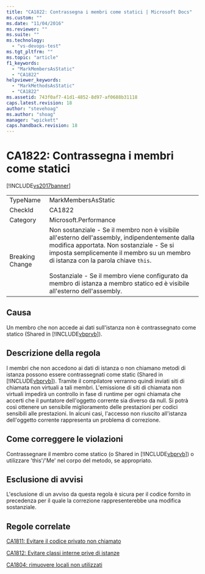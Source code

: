 ```yaml
---
title: "CA1822: Contrassegna i membri come statici | Microsoft Docs"
ms.custom: ""
ms.date: "11/04/2016"
ms.reviewer: ""
ms.suite: ""
ms.technology: 
  - "vs-devops-test"
ms.tgt_pltfrm: ""
ms.topic: "article"
f1_keywords: 
  - "MarkMembersAsStatic"
  - "CA1822"
helpviewer_keywords: 
  - "MarkMethodsAsStatic"
  - "CA1822"
ms.assetid: 743f0af7-41d1-4852-8d97-af0688b31118
caps.latest.revision: 18
author: "stevehoag"
ms.author: "shoag"
manager: "wpickett"
caps.handback.revision: 18
---
```

# CA1822: Contrassegna i membri come statici
[!INCLUDE[vs2017banner](../code-quality/includes/vs2017banner.md)]

|||  
|-|-|  
|TypeName|MarkMembersAsStatic|  
|CheckId|CA1822|  
|Category|Microsoft.Performance|  
|Breaking Change|Non sostanziale \- Se il membro non è visibile all'esterno dell'assembly, indipendentemente dalla modifica apportata.  Non sostanziale \- Se si imposta semplicemente il membro su un membro di istanza con la parola chiave `this`.<br /><br /> Sostanziale \- Se il membro viene configurato da membro di istanza a membro statico ed è visibile all'esterno dell'assembly.|  
  
## Causa  
 Un membro che non accede ai dati sull'istanza non è contrassegnato come statico \(Shared in [!INCLUDE[vbprvb](../code-quality/includes/vbprvb_md.md)]\).  
  
## Descrizione della regola  
 I membri che non accedono ai dati di istanza o non chiamano metodi di istanza possono essere contrassegnati come static \(Shared in [!INCLUDE[vbprvb](../code-quality/includes/vbprvb_md.md)]\).  Tramite il compilatore verranno quindi inviati siti di chiamata non virtuali a tali membri.  L'emissione di siti di chiamata non virtuali impedirà un controllo in fase di runtime per ogni chiamata che accerti che il puntatore dell'oggetto corrente sia diverso da null.  Si potrà così ottenere un sensibile miglioramento delle prestazioni per codici sensibili alle prestazioni.  In alcuni casi, l'accesso non riuscito all'istanza dell'oggetto corrente rappresenta un problema di correzione.  
  
## Come correggere le violazioni  
 Contrassegnare il membro come statico \(o Shared in [!INCLUDE[vbprvb](../code-quality/includes/vbprvb_md.md)]\) o utilizzare 'this'\/'Me' nel corpo del metodo, se appropriato.  
  
## Esclusione di avvisi  
 L'esclusione di un avviso da questa regola è sicura per il codice fornito in precedenza per il quale la correzione rappresenterebbe una modifica sostanziale.  
  
## Regole correlate  
 [CA1811: Evitare il codice privato non chiamato](../code-quality/ca1811-avoid-uncalled-private-code.md)  
  
 [CA1812: Evitare classi interne prive di istanze](../code-quality/ca1812-avoid-uninstantiated-internal-classes.md)  
  
 [CA1804: rimuovere locali non utilizzati](../code-quality/ca1804-remove-unused-locals.md)